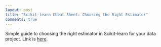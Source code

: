 ```yaml
---
layout: post
title: "Scikit-learn Cheat Sheet: Choosing the Right Estimator"
comments: true
---
```


Simple guide to choosing the right estimator in Scikit-learn for your data project. Link is [here](http://scikit-learn.org/dev/tutorial/machine_learning_map/index.html).

<!--excerpt-->
